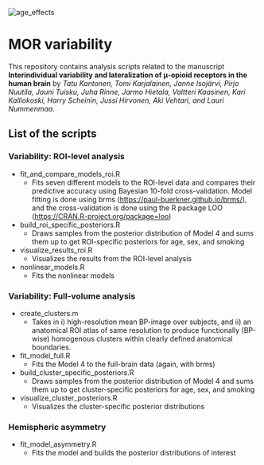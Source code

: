 ![age_effects](http://emotion.utu.fi/wp-content/uploads/2019/04/g4927.png)
# MOR variability

This repository contains analysis scripts related to the manuscript **Interindividual variability and lateralization of μ-opioid receptors in the human brain** by *Tatu Kantonen, Tomi Karjalainen, Janne Isojärvi, Pirjo Nuutila, Jouni Tuisku, Juha Rinne, Jarmo Hietala, Valtteri Kaasinen, Kari Kalliokoski, Harry Scheinin, Jussi Hirvonen, Aki Vehtari, and Lauri Nummenmaa*.

## List of the scripts

### Variability: ROI-level analysis

- fit_and_compare_models_roi.R
    - Fits seven different models to the ROI-level data and compares their predictive accuracy using Bayesian 10-fold cross-validation. Model fitting is done using brms (https://paul-buerkner.github.io/brms/), and the cross-validation is done using the R package LOO (https://CRAN.R-project.org/package=loo)
- build_roi_specific_posteriors.R
    - Draws samples from the posterior distribution of Model 4 and sums them up to get ROI-specific posteriors for age, sex, and smoking
- visualize_results_roi.R
    - Visualizes the results from the ROI-level analysis
- nonlinear_models.R
    - Fits the nonlinear models
    
### Variability: Full-volume analysis

- create_clusters.m
    - Takes in i) high-resolution mean BP-image over subjects, and ii) an anatomical ROI atlas of same resolution to produce functionally (BP-wise) homogenous clusters within clearly defined anatomical boundaries.
- fit_model_full.R
    - Fits the Model 4 to the full-brain data (again, with brms)
- build_cluster_specific_posteriors.R
    - Draws samples from the posterior distribution of Model 4 and sums them up to get cluster-specific posteriors for age, sex, and smoking
- visualize_cluster_posteriors.R
    - Visualizes the cluster-specific posterior distributions
    
### Hemispheric asymmetry

- fit_model_asymmetry.R
    - Fits the model and builds the posterior distributions of interest
